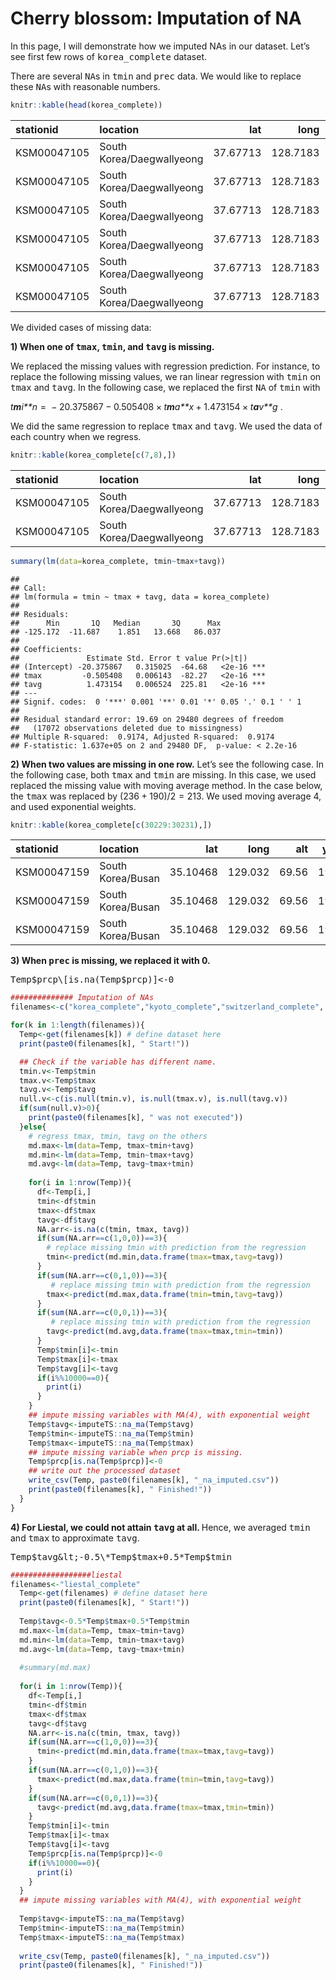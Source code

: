Cherry blossom: Imputation of NA
================

<!--   rmarkdown::github_document
    code_folding: hide
    code_download: true -->

In this page, I will demonstrate how we imputed NAs in our dataset.
Let’s see first few rows of <tt>korea\_complete</tt> dataset.

There are several <tt>NA</tt>s in <tt>tmin</tt> and <tt>prec</tt> data.
We would like to replace these <tt>NA</tt>s with reasonable numbers.

``` r
knitr::kable(head(korea_complete))
```

| stationid   | location                  |      lat |     long |    alt | year | bloom\_date | bloom\_doy | date       | tmax | tmin | prcp | tavg | month | rollong\_year |
|:------------|:--------------------------|---------:|---------:|-------:|-----:|:------------|-----------:|:-----------|-----:|-----:|-----:|-----:|------:|--------------:|
| KSM00047105 | South Korea/Daegwallyeong | 37.67713 | 128.7183 | 772.57 | 1982 | 1982-05-12  |        132 | 1981-10-01 |  240 |  150 |   NA |  188 |    -2 |          1983 |
| KSM00047105 | South Korea/Daegwallyeong | 37.67713 | 128.7183 | 772.57 | 1982 | 1982-05-12  |        132 | 1981-10-02 |  210 |  140 |   NA |  163 |    -2 |          1983 |
| KSM00047105 | South Korea/Daegwallyeong | 37.67713 | 128.7183 | 772.57 | 1982 | 1982-05-12  |        132 | 1981-10-03 |  210 |   NA |   NA |  155 |    -2 |          1983 |
| KSM00047105 | South Korea/Daegwallyeong | 37.67713 | 128.7183 | 772.57 | 1982 | 1982-05-12  |        132 | 1981-10-04 |  200 |   90 |   NA |  162 |    -2 |          1983 |
| KSM00047105 | South Korea/Daegwallyeong | 37.67713 | 128.7183 | 772.57 | 1982 | 1982-05-12  |        132 | 1981-10-05 |  250 |  140 |   NA |  196 |    -2 |          1983 |
| KSM00047105 | South Korea/Daegwallyeong | 37.67713 | 128.7183 | 772.57 | 1982 | 1982-05-12  |        132 | 1981-10-06 |  220 |  150 |   NA |  173 |    -2 |          1983 |

We divided cases of missing data:

<b>1) When one of <tt>tmax</tt>, <tt>tmin</tt>, and <tt>tavg</tt> is
missing. </b>

We replaced the missing values with regression prediction. For instance,
to replace the following missing values, we ran linear regression with
<tt>tmin</tt> on <tt>tmax</tt> and <tt>tavg</tt>. In the following case,
we replaced the first <tt>NA</tt> of <tt>tmin</tt> with

*t**m**i**n* =  − 20.375867 − 0.505408 × *t**m**a**x* + 1.473154 × *t**a**v**g*
.

We did the same regression to replace <tt>tmax</tt> and <tt>tavg</tt>.
We used the data of each country when we regress.

``` r
knitr::kable(korea_complete[c(7,8),])
```

| stationid   | location                  |      lat |     long |    alt | year | bloom\_date | bloom\_doy | date       | tmax | tmin | prcp | tavg | month | rollong\_year |
|:------------|:--------------------------|---------:|---------:|-------:|-----:|:------------|-----------:|:-----------|-----:|-----:|-----:|-----:|------:|--------------:|
| KSM00047105 | South Korea/Daegwallyeong | 37.67713 | 128.7183 | 772.57 | 1982 | 1982-05-12  |        132 | 1981-10-07 |  230 |   NA |   NA |  165 |    -2 |          1983 |
| KSM00047105 | South Korea/Daegwallyeong | 37.67713 | 128.7183 | 772.57 | 1982 | 1982-05-12  |        132 | 1981-10-08 |  210 |   NA |   NA |  163 |    -2 |          1983 |

``` r
summary(lm(data=korea_complete, tmin~tmax+tavg))
```

    ## 
    ## Call:
    ## lm(formula = tmin ~ tmax + tavg, data = korea_complete)
    ## 
    ## Residuals:
    ##      Min       1Q   Median       3Q      Max 
    ## -125.172  -11.687    1.851   13.668   86.037 
    ## 
    ## Coefficients:
    ##               Estimate Std. Error t value Pr(>|t|)    
    ## (Intercept) -20.375867   0.315025  -64.68   <2e-16 ***
    ## tmax         -0.505408   0.006143  -82.27   <2e-16 ***
    ## tavg          1.473154   0.006524  225.81   <2e-16 ***
    ## ---
    ## Signif. codes:  0 '***' 0.001 '**' 0.01 '*' 0.05 '.' 0.1 ' ' 1
    ## 
    ## Residual standard error: 19.69 on 29480 degrees of freedom
    ##   (17072 observations deleted due to missingness)
    ## Multiple R-squared:  0.9174, Adjusted R-squared:  0.9174 
    ## F-statistic: 1.637e+05 on 2 and 29480 DF,  p-value: < 2.2e-16

<b>2) When two values are missing in one row.</b> Let’s see the
following case. In the following case, both <tt>tmax</tt> and
<tt>tmin</tt> are missing. In this case, we used replaced the missing
value with moving average method. In the case below, the <tt>tmax</tt>
was replaced by (236 + 190)/2 = 213. We used moving average 4, and used
exponential weights.

``` r
knitr::kable(korea_complete[c(30229:30231),])
```

| stationid   | location          |      lat |    long |   alt | year | bloom\_date | bloom\_doy | date       | tmax | tmin | prcp | tavg | month | rollong\_year |
|:------------|:------------------|---------:|--------:|------:|-----:|:------------|-----------:|:-----------|-----:|-----:|-----:|-----:|------:|--------------:|
| KSM00047159 | South Korea/Busan | 35.10468 | 129.032 | 69.56 | 1989 | 1989-04-03  |         93 | 1989-04-22 |  236 |  149 |   NA |  182 |     4 |          1990 |
| KSM00047159 | South Korea/Busan | 35.10468 | 129.032 | 69.56 | 1989 | 1989-04-03  |         93 | 1989-04-23 |   NA |   NA |   NA |  159 |     4 |          1990 |
| KSM00047159 | South Korea/Busan | 35.10468 | 129.032 | 69.56 | 1989 | 1989-04-03  |         93 | 1989-04-24 |  190 |   NA |   71 |  129 |     4 |          1990 |

<b>3) When <tt>prec</tt> is missing, we replaced it with 0. </b>

<tt>Temp$prcp\[is.na(Temp$prcp)\]&lt;-0</tt>

``` r
############## Imputation of NAs
filenames<-c("korea_complete","kyoto_complete","switzerland_complete", "washingtondc_complete", "japan_complete", "us_complete")

for(k in 1:length(filenames)){
  Temp<-get(filenames[k]) # define dataset here
  print(paste0(filenames[k], " Start!"))

  ## Check if the variable has different name.
  tmin.v<-Temp$tmin
  tmax.v<-Temp$tmax
  tavg.v<-Temp$tavg
  null.v<-c(is.null(tmin.v), is.null(tmax.v), is.null(tavg.v))
  if(sum(null.v)>0){
    print(paste0(filenames[k], " was not executed"))
  }else{
    # regress tmax, tmin, tavg on the others
    md.max<-lm(data=Temp, tmax~tmin+tavg)
    md.min<-lm(data=Temp, tmin~tmax+tavg)
    md.avg<-lm(data=Temp, tavg~tmax+tmin)
    
    for(i in 1:nrow(Temp)){
      df<-Temp[i,]
      tmin<-df$tmin
      tmax<-df$tmax
      tavg<-df$tavg
      NA.arr<-is.na(c(tmin, tmax, tavg))
      if(sum(NA.arr==c(1,0,0))==3){
        # replace missing tmin with prediction from the regression
        tmin<-predict(md.min,data.frame(tmax=tmax,tavg=tavg))
      }
      if(sum(NA.arr==c(0,1,0))==3){
         # replace missing tmin with prediction from the regression
        tmax<-predict(md.max,data.frame(tmin=tmin,tavg=tavg))
      }
      if(sum(NA.arr==c(0,0,1))==3){
         # replace missing tmin with prediction from the regression
        tavg<-predict(md.avg,data.frame(tmax=tmax,tmin=tmin))
      }
      Temp$tmin[i]<-tmin
      Temp$tmax[i]<-tmax
      Temp$tavg[i]<-tavg
      if(i%%10000==0){
        print(i)
      }
    }
    ## impute missing variables with MA(4), with exponential weight
    Temp$tavg<-imputeTS::na_ma(Temp$tavg)
    Temp$tmin<-imputeTS::na_ma(Temp$tmin)
    Temp$tmax<-imputeTS::na_ma(Temp$tmax)
    ## impute missing variable when prcp is missing. 
    Temp$prcp[is.na(Temp$prcp)]<-0
    ## write out the processed dataset
    write_csv(Temp, paste0(filenames[k], "_na_imputed.csv"))
    print(paste0(filenames[k], " Finished!"))
  }
}
```

<b>4) For Liestal, we could not attain <tt>tavg</tt> at all. </b> Hence,
we averaged <tt>tmin</tt> and <tt>tmax</tt> to approximate
<tt>tavg</tt>.

<tt>Temp$tavg&lt;-0.5\*Temp$tmax+0.5\*Temp$tmin</tt>

``` r
##################liestal
filenames<-"liestal_complete"
  Temp<-get(filenames) # define dataset here
  print(paste0(filenames[k], " Start!"))
  
  Temp$tavg<-0.5*Temp$tmax+0.5*Temp$tmin
  md.max<-lm(data=Temp, tmax~tmin+tavg)
  md.min<-lm(data=Temp, tmin~tmax+tavg)
  md.avg<-lm(data=Temp, tavg~tmax+tmin)
  
  #summary(md.max)
  
  for(i in 1:nrow(Temp)){
    df<-Temp[i,]
    tmin<-df$tmin
    tmax<-df$tmax
    tavg<-df$tavg
    NA.arr<-is.na(c(tmin, tmax, tavg))
    if(sum(NA.arr==c(1,0,0))==3){
      tmin<-predict(md.min,data.frame(tmax=tmax,tavg=tavg))
    }
    if(sum(NA.arr==c(0,1,0))==3){
      tmax<-predict(md.max,data.frame(tmin=tmin,tavg=tavg))
    }
    if(sum(NA.arr==c(0,0,1))==3){
      tavg<-predict(md.avg,data.frame(tmax=tmax,tmin=tmin))
    }
    Temp$tmin[i]<-tmin
    Temp$tmax[i]<-tmax
    Temp$tavg[i]<-tavg
    Temp$prcp[is.na(Temp$prcp)]<-0
    if(i%%10000==0){
      print(i)
    }
  }
  ## impute missing variables with MA(4), with exponential weight
  
  Temp$tavg<-imputeTS::na_ma(Temp$tavg)
  Temp$tmin<-imputeTS::na_ma(Temp$tmin)
  Temp$tmax<-imputeTS::na_ma(Temp$tmax)
  
  write_csv(Temp, paste0(filenames[k], "_na_imputed.csv"))
  print(paste0(filenames[k], " Finished!"))
```
